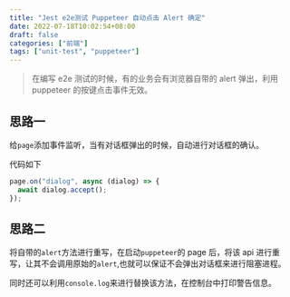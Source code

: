 ```yaml
---
title: "Jest e2e测试 Puppeteer 自动点击 Alert 确定"
date: 2022-07-18T10:02:54+08:00
draft: false
categories: ["前端"]
tags: ["unit-test", "puppeteer"]
---
```


> 在编写 e2e 测试的时候，有的业务会有浏览器自带的 alert 弹出，利用 puppeteer 的按键点击事件无效。

## 思路一

给`page`添加事件监听，当有对话框弹出的时候，自动进行对话框的确认。

代码如下

```javascript
page.on("dialog", async (dialog) => {
  await dialog.accept();
});
```

## 思路二

将自带的`alert`方法进行重写，在启动`puppeteer`的 page 后，将该 api 进行重写，让其不会调用原始的`alert`,也就可以保证不会弹出对话框来进行阻塞进程。

同时还可以利用`console.log`来进行替换该方法，在控制台中打印警告信息。
